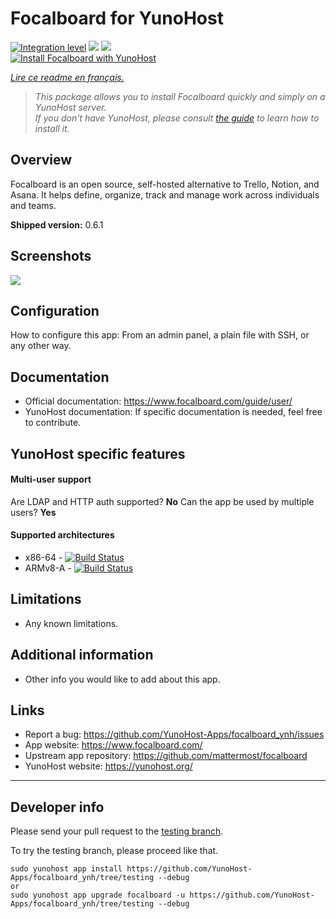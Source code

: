 # Focalboard for YunoHost

[![Integration level](https://dash.yunohost.org/integration/focalboard.svg)](https://dash.yunohost.org/appci/app/focalboard) ![](https://ci-apps.yunohost.org/ci/badges/focalboard.status.svg) ![](https://ci-apps.yunohost.org/ci/badges/focalboard.maintain.svg)  
[![Install Focalboard with YunoHost](https://install-app.yunohost.org/install-with-yunohost.svg)](https://install-app.yunohost.org/?app=focalboard)

*[Lire ce readme en français.](./README_fr.md)*

> *This package allows you to install Focalboard quickly and simply on a YunoHost server.  
If you don't have YunoHost, please consult [the guide](https://yunohost.org/#/install) to learn how to install it.*

## Overview
Focalboard is an open source, self-hosted alternative to Trello, Notion, and Asana. It helps define, organize, track and manage work across individuals and teams.

**Shipped version:** 0.6.1

## Screenshots

![](https://www.focalboard.com/img/hero.jpg)

## Configuration

How to configure this app: From an admin panel, a plain file with SSH, or any other way.

## Documentation

 * Official documentation: https://www.focalboard.com/guide/user/
 * YunoHost documentation: If specific documentation is needed, feel free to contribute.

## YunoHost specific features

#### Multi-user support

Are LDAP and HTTP auth supported? **No**
Can the app be used by multiple users? **Yes**

#### Supported architectures

* x86-64 - [![Build Status](https://ci-apps.yunohost.org/ci/logs/focalboard%20%28Apps%29.svg)](https://ci-apps.yunohost.org/ci/apps/focalboard/)
* ARMv8-A - [![Build Status](https://ci-apps-arm.yunohost.org/ci/logs/focalboard%20%28Apps%29.svg)](https://ci-apps-arm.yunohost.org/ci/apps/focalboard/)

## Limitations

* Any known limitations.

## Additional information

* Other info you would like to add about this app.

## Links

 * Report a bug: https://github.com/YunoHost-Apps/focalboard_ynh/issues
 * App website: https://www.focalboard.com/
 * Upstream app repository: https://github.com/mattermost/focalboard
 * YunoHost website: https://yunohost.org/

---

## Developer info

Please send your pull request to the [testing branch](https://github.com/YunoHost-Apps/focalboard_ynh/tree/testing).

To try the testing branch, please proceed like that.
```
sudo yunohost app install https://github.com/YunoHost-Apps/focalboard_ynh/tree/testing --debug
or
sudo yunohost app upgrade focalboard -u https://github.com/YunoHost-Apps/focalboard_ynh/tree/testing --debug
```
